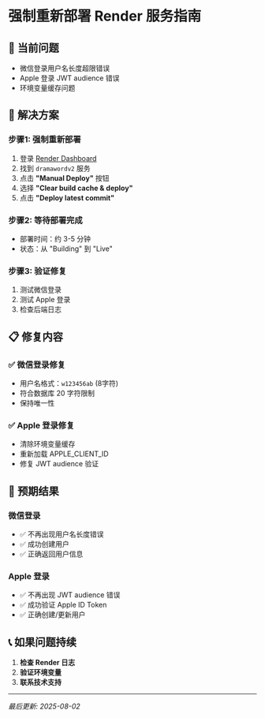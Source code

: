 # 强制重新部署 Render 服务指南

## 🚨 当前问题
- 微信登录用户名长度超限错误
- Apple 登录 JWT audience 错误
- 环境变量缓存问题

## 🔧 解决方案

### 步骤1: 强制重新部署
1. 登录 [Render Dashboard](https://dashboard.render.com)
2. 找到 `dramawordv2` 服务
3. 点击 **"Manual Deploy"** 按钮
4. 选择 **"Clear build cache & deploy"**
5. 点击 **"Deploy latest commit"**

### 步骤2: 等待部署完成
- 部署时间：约 3-5 分钟
- 状态：从 "Building" 到 "Live"

### 步骤3: 验证修复
1. 测试微信登录
2. 测试 Apple 登录
3. 检查后端日志

## 📋 修复内容

### ✅ 微信登录修复
- 用户名格式：`w123456ab` (8字符)
- 符合数据库 20 字符限制
- 保持唯一性

### ✅ Apple 登录修复
- 清除环境变量缓存
- 重新加载 APPLE_CLIENT_ID
- 修复 JWT audience 验证

## 🎯 预期结果

### 微信登录
- ✅ 不再出现用户名长度错误
- ✅ 成功创建用户
- ✅ 正确返回用户信息

### Apple 登录
- ✅ 不再出现 JWT audience 错误
- ✅ 成功验证 Apple ID Token
- ✅ 正确创建/更新用户

## 📞 如果问题持续

1. **检查 Render 日志**
2. **验证环境变量**
3. **联系技术支持**

---
*最后更新: 2025-08-02* 